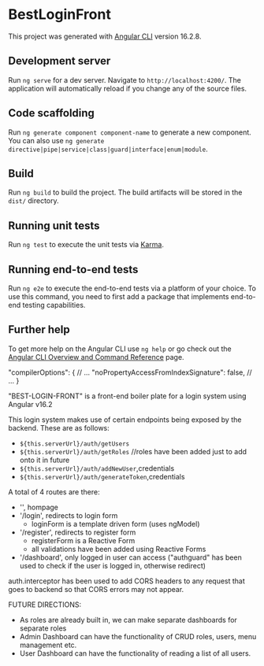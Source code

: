 # BestLoginFront

This project was generated with [Angular CLI](https://github.com/angular/angular-cli) version 16.2.8.

## Development server

Run `ng serve` for a dev server. Navigate to `http://localhost:4200/`. The application will automatically reload if you change any of the source files.

## Code scaffolding

Run `ng generate component component-name` to generate a new component. You can also use `ng generate directive|pipe|service|class|guard|interface|enum|module`.

## Build

Run `ng build` to build the project. The build artifacts will be stored in the `dist/` directory.

## Running unit tests

Run `ng test` to execute the unit tests via [Karma](https://karma-runner.github.io).

## Running end-to-end tests

Run `ng e2e` to execute the end-to-end tests via a platform of your choice. To use this command, you need to first add a package that implements end-to-end testing capabilities.

## Further help

To get more help on the Angular CLI use `ng help` or go check out the [Angular CLI Overview and Command Reference](https://angular.io/cli) page.



"compilerOptions": {
// ...
  "noPropertyAccessFromIndexSignature": false,
// ...
}


"BEST-LOGIN-FRONT" is a front-end boiler plate for a login system using Angular v16.2

This login system makes use of certain endpoints being exposed by the backend. These are as follows:
- `${this.serverUrl}/auth/getUsers`
- `${this.serverUrl}/auth/getRoles` //roles have been added just to add onto it in future
- `${this.serverUrl}/auth/addNewUser`,credentials
- `${this.serverUrl}/auth/generateToken`,credentials

A total of 4 routes are there:
- '', hompage
- '/login', redirects to login form
  - loginForm is a template driven form (uses ngModel)
- '/register', redirects to register form
  - registerForm is a Reactive Form
  - all validations have been added using Reactive Forms
- '/dashboard', only logged in user can access ("authguard" has been used to check if the user is logged in, otherwise redirect) 

auth.interceptor has been used to add CORS headers to any request that goes to backend so that CORS errors may not appear.

FUTURE DIRECTIONS:

- As roles are already built in, we can make separate dashboards for separate roles
- Admin Dashboard can have the functionality of CRUD roles, users, menu management etc.
- User Dashboard can have the functionality of reading a list of all users.